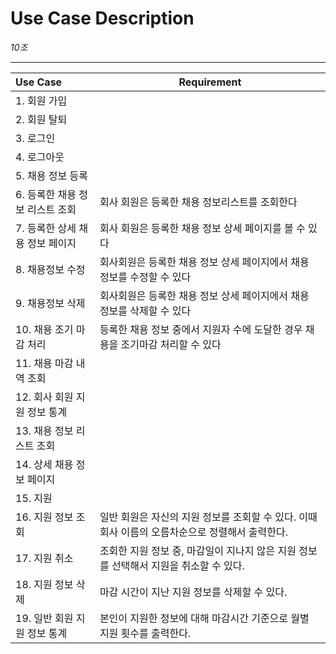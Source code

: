 # Use Case Description

_10조_

---

| Use Case                        | Requirement                                                                                     |
| :------------------------------ | ----------------------------------------------------------------------------------------------- |
| 1. 회원 가입                    |                                                                                                 |
| 2. 회원 탈퇴                    |                                                                                                 |
| 3. 로그인                       |                                                                                                 |
| 4. 로그아웃                     |                                                                                                 |
| 5. 채용 정보 등록               |                                                                                                 |
| 6. 등록한 채용 정보 리스트 조회 | 회사 회원은 등록한 채용 정보리스트를 조회한다                                                                                                |
| 7. 등록한 상세 채용 정보 페이지 | 회사 회원은 등록한 채용 정보 상세 페이지를 볼 수 있다                                                                                                |
| 8. 채용정보 수정                | 회사회원은 등록한 채용 정보 상세 페이지에서 채용 정보를 수정할 수 있다                                                                                                |
| 9. 채용정보 삭제                | 회사회원은 등록한 채용 정보 상세 페이지에서 채용 정보를 삭제할 수 있다                                                                                                |
| 10. 채용 조기 마감 처리         |  등록한 채용 정보 중에서 지원자 수에 도달한 경우 채용을 조기마감 처리할 수 있다                                                                                               |
| 11. 채용 마감 내역 조회         |                                                                                                 |
| 12. 회사 회원 지원 정보 통계    |                                                                                                 |
| 13. 채용 정보 리스트 조회       |                                                                                                 |
| 14. 상세 채용 정보 페이지       |                                                                                                 |
| 15. 지원                        |                                                                                                 |
| 16. 지원 정보 조회              | 일반 회원은 자신의 지원 정보를 조회할 수 있다. 이때 회사 이름의 오름차순으로 정렬해서 출력한다. |
| 17. 지원 취소                   | 조회한 지원 정보 중, 마감일이 지나지 않은 지원 정보를 선택해서 지원을 취소할 수 있다.           |
| 18. 지원 정보 삭제              | 마감 시간이 지난 지원 정보를 삭제할 수 있다.                                                    |
| 19. 일반 회원 지원 정보 통계    | 본인이 지원한 정보에 대해 마감시간 기준으로 월별 지원 횟수를 출력한다.                          |
